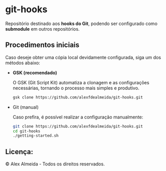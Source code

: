 # git-hooks

Repositório destinado aos **hooks do Git**, podendo ser configurado como **submodule** em outros repositórios.

## Procedimentos iniciais

Caso deseje obter uma cópia local devidamente configurada, siga um dos métodos abaixo:

- **GSK (recomendado)**

  O GSK (Git Script Kit) automatiza a clonagem e as configurações necessárias, tornando o processo mais simples e produtivo.

  ```sh
  gsk clone https://github.com/alexfdealmeida/git-hooks.git
  ```

- Git (manual)

  Caso prefira, é possível realizar a configuração manualmente:

  ```sh
  git clone https://github.com/alexfdealmeida/git-hooks.git
  cd git-hooks
  ./getting-started.sh
  ```

## Licença:
© Alex Almeida - Todos os direitos reservados.